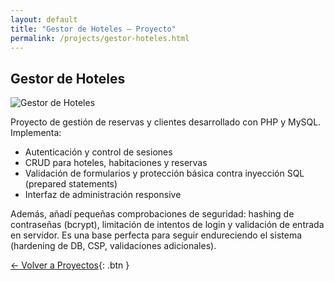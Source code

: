 ```yaml
---
layout: default
title: "Gestor de Hoteles — Proyecto"
permalink: /projects/gestor-hoteles.html
---
```


## Gestor de Hoteles

![Gestor de Hoteles](/assets/projects/gestor-hoteles.svg)

Proyecto de gestión de reservas y clientes desarrollado con PHP y MySQL. Implementa:

- Autenticación y control de sesiones
- CRUD para hoteles, habitaciones y reservas
- Validación de formularios y protección básica contra inyección SQL (prepared statements)
- Interfaz de administración responsive

Además, añadí pequeñas comprobaciones de seguridad: hashing de contraseñas (bcrypt), limitación de intentos de login y validación de entrada en servidor. Es una base perfecta para seguir endureciendo el sistema (hardening de DB, CSP, validaciones adicionales).

[← Volver a Proyectos](/projects.html){: .btn }
